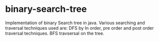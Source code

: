 # binary-search-tree

Implementation of binary Search tree in java.
Various searching and traversal techniques used are:
    DFS by In order, pre order and post order traversal techniques.
    BFS travsersal on the tree.
